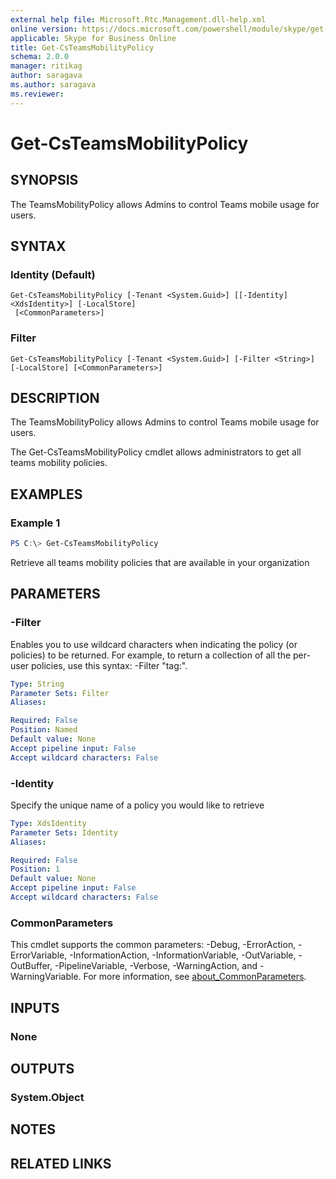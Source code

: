 ```yaml
---
external help file: Microsoft.Rtc.Management.dll-help.xml
online version: https://docs.microsoft.com/powershell/module/skype/get-csteamsmobilitypolicy
applicable: Skype for Business Online
title: Get-CsTeamsMobilityPolicy
schema: 2.0.0
manager: ritikag
author: saragava
ms.author: saragava
ms.reviewer:
---
```



# Get-CsTeamsMobilityPolicy

## SYNOPSIS
The TeamsMobilityPolicy allows Admins to control Teams mobile usage for users. 

## SYNTAX

### Identity (Default)
```
Get-CsTeamsMobilityPolicy [-Tenant <System.Guid>] [[-Identity] <XdsIdentity>] [-LocalStore]
 [<CommonParameters>]
```

### Filter
```
Get-CsTeamsMobilityPolicy [-Tenant <System.Guid>] [-Filter <String>] [-LocalStore] [<CommonParameters>]
```

## DESCRIPTION
The TeamsMobilityPolicy allows Admins to control Teams mobile usage for users. 

The Get-CsTeamsMobilityPolicy cmdlet allows administrators to get all teams mobility policies.

## EXAMPLES

### Example 1
```powershell
PS C:\> Get-CsTeamsMobilityPolicy
```
Retrieve all teams mobility policies that are available in your organization

## PARAMETERS

### -Filter
Enables you to use wildcard characters when indicating the policy (or policies) to be returned. For example, to return a collection of all the per-user policies, use this syntax: -Filter "tag:".

```yaml
Type: String
Parameter Sets: Filter
Aliases:

Required: False
Position: Named
Default value: None
Accept pipeline input: False
Accept wildcard characters: False
```

### -Identity
Specify the unique name of a policy you would like to retrieve

```yaml
Type: XdsIdentity
Parameter Sets: Identity
Aliases:

Required: False
Position: 1
Default value: None
Accept pipeline input: False
Accept wildcard characters: False
```

### CommonParameters
This cmdlet supports the common parameters: -Debug, -ErrorAction, -ErrorVariable, -InformationAction, -InformationVariable, -OutVariable, -OutBuffer, -PipelineVariable, -Verbose, -WarningAction, and -WarningVariable. For more information, see [about_CommonParameters](http://go.microsoft.com/fwlink/?LinkID=113216).

## INPUTS

### None

## OUTPUTS

### System.Object
## NOTES

## RELATED LINKS
